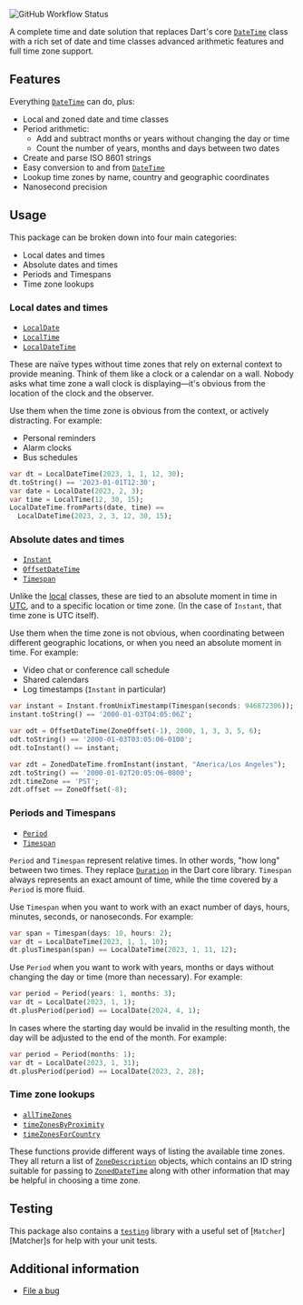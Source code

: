 ![GitHub Workflow Status](https://img.shields.io/github/actions/workflow/status/pcekm/tempo/dart.yml)

A complete time and date solution that replaces Dart's core
[`DateTime`][DateTime] class with a rich set of date and time
classes advanced arithmetic features and full time zone
support.

## Features

Everything [`DateTime`][DateTime] can do, plus:

- Local and zoned date and time classes
- Period arithmetic:
  - Add and subtract months or years without changing the day or time
  - Count the number of years, months and days between two dates
- Create and parse ISO 8601 strings
- Easy conversion to and from [`DateTime`][DateTime]
- Lookup time zones by name, country and geographic coordinates
- Nanosecond precision

## Usage

This package can be broken down into four main categories:

- Local dates and times
- Absolute dates and times
- Periods and Timespans
- Time zone lookups

### Local dates and times

- [`LocalDate`][LocalDate]
- [`LocalTime`][LocalTime]
- [`LocalDateTime`][LocalDateTime]

These are naïve types without time zones that rely on
external context to provide meaning. Think of them like
a clock or a calendar on a wall. Nobody asks what time zone
a wall clock is displaying—it's obvious from the location
of the clock and the observer.

Use them when the time zone is obvious from the context, or
actively distracting. For example:

- Personal reminders
- Alarm clocks
- Bus schedules

```dart
var dt = LocalDateTime(2023, 1, 1, 12, 30);
dt.toString() == '2023-01-01T12:30';
var date = LocalDate(2023, 2, 3);
var time = LocalTime(12, 30, 15);
LocalDateTime.fromParts(date, time) ==
  LocalDateTime(2023, 2, 3, 12, 30, 15);
```

### Absolute dates and times

- [`Instant`][Instant]
- [`OffsetDateTime`][OffsetDateTime]
- [`Timespan`][Timespan]

Unlike the [local](#local-dates-and-times) classes, these are tied to an absolute
moment in time in [UTC][UTC], and to a specific location or time zone.
(In the case of `Instant`, that time zone is UTC itself).

Use them when the time zone is not obvious, when coordinating
between different geographic locations, or when you need an
absolute moment in time. For example:

- Video chat or conference call schedule
- Shared calendars
- Log timestamps (`Instant` in particular)

```dart
var instant = Instant.fromUnixTimestamp(Timespan(seconds: 946872306));
instant.toString() == '2000-01-03T04:05:06Z';

var odt = OffsetDateTime(ZoneOffset(-1), 2000, 1, 3, 3, 5, 6);
odt.toString() == '2000-01-03T03:05:06-0100';
odt.toInstant() == instant;

var zdt = ZonedDateTime.fromInstant(instant, "America/Los Angeles");
zdt.toString() == '2000-01-02T20:05:06-0800';
zdt.timeZone == 'PST';
zdt.offset == ZoneOffset(-8);
```

### Periods and Timespans

- [`Period`][Period]
- [`Timespan`][Timespan]

`Period` and `Timespan` represent relative times. In other words, "how long" between two times. They replace [`Duration`][Duration]
in the Dart core library. `Timespan` always represents an exact
amount of time, while the time covered by a `Period` is more fluid.

Use `Timespan` when you want to work with an exact number of days,
hours, minutes, seconds, or nanoseconds. For example:

```dart
var span = Timespan(days: 10, hours: 2);
var dt = LocalDateTime(2023, 1, 1, 10);
dt.plusTimespan(span) == LocalDateTime(2023, 1, 11, 12);
```

Use `Period` when you want to work with years, months or days
without changing the day or time (more than necessary). For example:

```dart
var period = Period(years: 1, months: 3);
var dt = LocalDate(2023, 1, 1);
dt.plusPeriod(period) == LocalDate(2024, 4, 1);
```

In cases where the starting day would be invalid in the resulting
month, the day will be adjusted to the end of the month. For example:

```dart
var period = Period(months: 1);
var dt = LocalDate(2023, 1, 31);
dt.plusPeriod(period) == LocalDate(2023, 2, 28);
```

### Time zone lookups

- [`allTimeZones`][allTimeZones]
- [`timeZonesByProximity`][timeZonesByProximity]
- [`timeZonesForCountry`][timeZonesForCountry]

These functions provide different ways of listing the available
time zones. They all return a list of
[`ZoneDescription`][ZoneDescription] objects, which contains an
ID string suitable for passing to [`ZonedDateTime`][ZonedDateTime]
along with other information that may be helpful in choosing
a time zone.

## Testing

This package also contains a [`testing`][testing] library with a
useful set of [`Matcher`][Matcher]s for help with your unit tests.

## Additional information

- [File a bug](https://github.com/pcekm/tempo/issues/new/choose)

[UTC]: https://en.wikipedia.org/wiki/UTC
[DateTime]: https://api.dart.dev/stable/dart-core/DateTime-class.html
[Duration]: https://api.dart.dev/stable/dart-core/Duration-class.html
[testing]: https://pub.dev/documentation/tempo/latest/testing/
[LocalDateTime]: https://pub.dev/documentation/tempo/latest/tempo/LocalDateTime-class.html
[LocalDate]: https://pub.dev/documentation/tempo/latest/tempo/LocalDate-class.html
[LocalTime]: https://pub.dev/documentation/tempo/latest/tempo/LocalTime-class.html
[Instant]: https://pub.dev/documentation/tempo/latest/tempo/Instant-class.html
[OffsetDateTime]: https://pub.dev/documentation/tempo/latest/tempo/OffsetDateTime-class.html
[ZonedDateTime]: https://pub.dev/documentation/tempo/latest/tempo/ZonedDateTime-class.html
[Period]: https://pub.dev/documentation/tempo/latest/tempo/Period-class.html
[Timespan]: https://pub.dev/documentation/tempo/latest/tempo/Timespan-class.html
[allTimeZones]: https://pub.dev/documentation/tempo/latest/tempo/allTimeZones.html
[timeZonesByProximity]: https://pub.dev/documentation/tempo/latest/tempo/timeZonesByProximity.html
[timeZonesForCountry]: https://pub.dev/documentation/tempo/latest/tempo/timeZonesForCountry.html
[ZoneDescription]: https://pub.dev/documentation/tempo/latest/tempo/ZoneDescription-class.html
